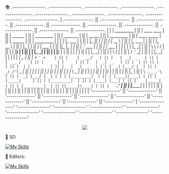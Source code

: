 📚 
 .----------------.  .----------------.  .----------------.  .----------------.  .----------------.  .----------------.  .----------------.  .-----------------. .----------------.  .----------------. 
| .--------------. || .--------------. || .--------------. || .--------------. || .--------------. || .--------------. || .--------------. || .--------------. || .--------------. || .--------------. |
| |  _________   | || |  ____  ____  | || |   ______     | || |  _________   | || |  _______     | || |     _____    | || |  _________   | || | ____  _____  | || |     ______   | || |  _________   | |
| | |_   ___  |  | || | |_  _||_  _| | || |  |_   __ \   | || | |_   ___  |  | || | |_   __ \    | || |    |_   _|   | || | |_   ___  |  | || ||_   \|_   _| | || |   .' ___  |  | || | |_   ___  |  | |
| |   | |_  \_|  | || |   \ \  / /   | || |    | |__) |  | || |   | |_  \_|  | || |   | |__) |   | || |      | |     | || |   | |_  \_|  | || |  |   \ | |   | || |  / .'   \_|  | || |   | |_  \_|  | |
| |   |  _|  _   | || |    > `' <    | || |    |  ___/   | || |   |  _|  _   | || |   |  __ /    | || |      | |     | || |   |  _|  _   | || |  | |\ \| |   | || |  | |         | || |   |  _|  _   | |
| |  _| |___/ |  | || |  _/ /'`\ \_  | || |   _| |_      | || |  _| |___/ |  | || |  _| |  \ \_  | || |     _| |_    | || |  _| |___/ |  | || | _| |_\   |_  | || |  \ `.___.'\  | || |  _| |___/ |  | |
| | |_________|  | || | |____||____| | || |  |_____|     | || | |_________|  | || | |____| |___| | || |    |_____|   | || | |_________|  | || ||_____|\____| | || |   `._____.'  | || | |_________|  | |
| |              | || |              | || |              | || |              | || |              | || |              | || |              | || |              | || |              | || |              | |
| '--------------' || '--------------' || '--------------' || '--------------' || '--------------' || '--------------' || '--------------' || '--------------' || '--------------' || '--------------' |
 '----------------'  '----------------'  '----------------'  '----------------'  '----------------'  '----------------'  '----------------'  '----------------'  '----------------'  '----------------'


<p align="center">
  <a href="https://skillicons.dev">
    <img src="https://skillicons.dev/icons?i=atom,aws,gcp,bash,blender,c,cs,cpp,cloudflare,redhat,java,js,jenkins,kali,mongodb,kotlin,linux,maven,mysql,npm,ps,py,ruby,sqlite,ts,ubuntu,wordpress,css,debian,bots,discordjs,django,docker,dotnet,git,gmail,go,gradle,react,vue,flutter" />
  </a>
</p>


📀 SO 


[![My Skills](https://skillicons.dev/icons?i=arch&perline=8)](https://skillicons.dev)


📒 Editors:


[![My Skills](https://skillicons.dev/icons?i=idea,eclipse,pycharm,clion,rider,vscode,vscodium,webstorm,phpstorm,idea&perline=8)](https://skillicons.dev)
